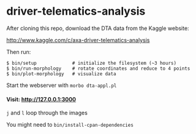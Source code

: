 # driver-telematics-analysis

After cloning this repo, download the DTA data from the Kaggle website:

http://www.kaggle.com/c/axa-driver-telematics-analysis

Then run:

```
$ bin/setup             # initialize the filesystem (~3 hours)
$ bin/run-morphology    # rotate coordinates and reduce to 4 points
$ bin/plot-morphology   # visualize data
```

Start the webserver with `morbo dta-appl.pl`

#### Visit: http://127.0.0.1:3000

`j` and `l` loop through the images

You might need to `bin/install-cpan-dependencies`
